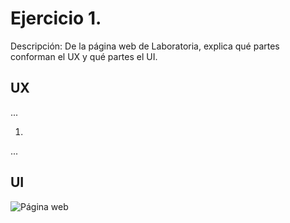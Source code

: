 # Ejercicio 1.

Descripción: De la página web de Laboratoria, explica qué partes conforman el UX y qué partes el UI.

## UX

...

1.


...

## UI



![Página web](images/web-lab/web-laboratoria.png)
